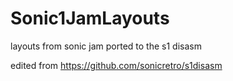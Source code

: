# Sonic1JamLayouts
 layouts from sonic jam ported to the s1 disasm


edited from https://github.com/sonicretro/s1disasm